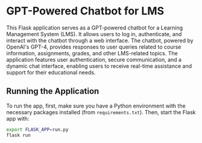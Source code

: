# GPT-Powered Chatbot for LMS

This Flask application serves as a GPT-powered chatbot for a Learning Management System (LMS). It allows users to log in, authenticate, and interact with the chatbot through a web interface. The chatbot, powered by OpenAI's GPT-4, provides responses to user queries related to course information, assignments, grades, and other LMS-related topics. The application features user authentication, secure communication, and a dynamic chat interface, enabling users to receive real-time assistance and support for their educational needs.

## Running the Application

To run the app, first, make sure you have a Python environment with the necessary packages installed (from `requirements.txt`). Then, start the Flask app with:

```bash
export FLASK_APP=run.py
flask run
